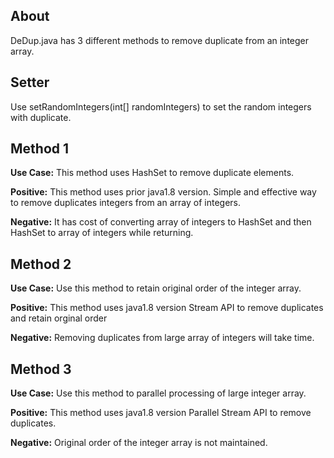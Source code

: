 ## About
DeDup.java has 3 different methods to remove duplicate from an integer array.

## Setter
Use setRandomIntegers(int[] randomIntegers) to set the random integers with duplicate.

## Method 1
**Use Case:** 
This method uses HashSet to remove duplicate elements.

**Positive:**
This method uses prior java1.8 version.
Simple and effective way to remove duplicates integers from an array of integers.

**Negative:**
It has cost of converting array of integers to HashSet and then HashSet to array of integers while returning.

## Method 2
**Use Case:**
Use this method to retain original order of the integer array.

**Positive:**
This method uses java1.8 version Stream API to remove duplicates and retain orginal order

**Negative:**
Removing duplicates from large array of integers will take time.

## Method 3
**Use Case:**
Use this method to parallel processing of large integer array.

**Positive:**
This method uses java1.8 version Parallel Stream API to remove duplicates.

**Negative:**
Original order of the integer array is not maintained.
